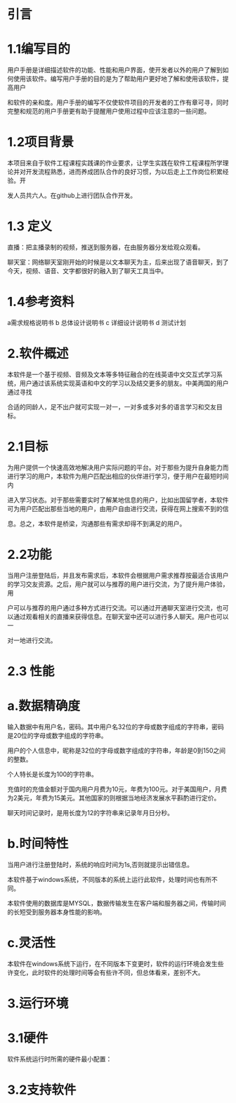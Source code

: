 # 引言
#  1.1编写目的 

用户手册是详细描述软件的功能、性能和用户界面，使开发者以外的用户了解到如何使用该软件。编写用户手册的目的是为了帮助用户更好地了解和使用该软件，提高用户

和软件的亲和度。用户手册的编写不仅使软件项目的开发者的工作有章可寻，同时完整和规范的用户手册更有助于提醒用户使用过程中应该注意的一些问题。

# 1.2项目背景 

本项目来自于软件工程课程实践课的作业要求，让学生实践在软件工程课程所学理论并对开发流程熟悉，进而养成团队合作的良好习惯，为以后走上工作岗位积累经验。开

发人员共六人。在github上进行团队合作开发。

#  1.3 定义 

直播：把主播录制的视频，推送到服务器，在由服务器分发给观众观看。

聊天室：网络聊天室刚开始的时候是以文本聊天为主，后来出现了语音聊天，到了今天，视频、语音、文字都很好的融入到了聊天工具当中。

 # 1.4参考资料 
a需求规格说明书 b 总体设计说明书 c 详细设计说明书 d 测试计划 

# 2.软件概述

本软件是一个基于视频、音频及文本等多特征融合的在线英语中文交互式学习系统，用户通过该系统实现英语和中文的学习以及结交更多的朋友。中美两国的用户通过寻找

合适的同龄人，足不出户就可实现一对一，一对多或多对多的语言学习和交友目标。

#  2.1目标

  为用户提供一个快速高效地解决用户实际问题的平台。对于那些为提升自身能力而进行学习的用户，本软件为用户匹配出相应的伙伴进行学习，便于用户在最短时间内
  
  进入学习状态。对于那些需要实时了解某地信息的用户，比如出国留学者，本软件可为用户匹配出那些当地的用户，由用户自由进行交流，获得在网上搜索不到的信
  
  息。总之，本软件是桥梁，沟通那些有需求却得不到满足的用户。
  
 # 2.2功能
  
  当用户注册登陆后，并且发布需求后，本软件会根据用户需求推荐按最适合该用户的学习交友资源。之后，用户就可以与推荐的用户进行交流，为了提升用户体验，用
  
  户可以与推荐的用户通过多种方式进行交流。可以通过开通聊天室进行交流，也可以通过观看相关的直播来获得信息。在聊天室中还可以进行多人聊天。用户也可以一
  
  对一地进行交流。
#  2.3 性能 

# a.数据精确度

  输入数据中有用户名，密码。其中用户名32位的字母或数字组成的字符串，密码是20位的字母或数字组成的字符串。
  
  用户的个人信息中，昵称是32位的字母或数字组成的字符串，年龄是0到150之间的整数。
  
  个人特长是长度为100的字符串。
  
充值时的充值金额对于国内用户月费为10元，年费为100元。对于美国用户，月费为2美元，年费为15美元。其他国家的则根据当地经济发展水平斟酌进行定价。

聊天时间记录时，是用长度为12的字符串来记录年月日分秒。

# b.时间特性

当用户进行注册登陆时，系统的响应时间为1s,否则就提示出错信息。

本软件基于windows系统，不同版本的系统上运行此软件，处理时间也有所不同。

本软件使用的数据库是MYSQL，数据传输发生在客户端和服务器之间，传输时间的长短受到服务器本身性能的影响。

# c.灵活性

  本软件在windows系统下运行，在不同版本下变更时，软件的运行环境会发生些许变化，此时软件的处理时间等会有些许不同，但总体看来，差别不大。
  
# 3.运行环境 

# 3.1硬件 
软件系统运行时所需的硬件最小配置：




 # 3.2支持软件 
 
